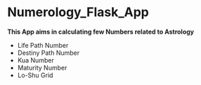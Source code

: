 # Numerology_Flask_App
<p><b>This App aims in calculating few Numbers related to Astrology</b></p>
<ul>
  <li>Life Path Number</li>
  <li>Destiny Path Number</li>
  <li>Kua Number</li>
  <li>Maturity Number</li>
  <li>Lo-Shu Grid</li>
</ul>
